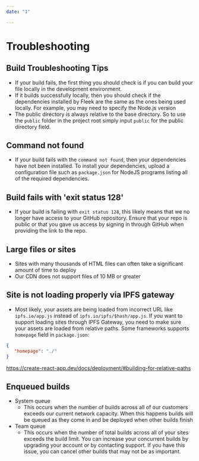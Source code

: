 ```yaml
---
date: "1"

---
```

# Troubleshooting

## Build Troubleshooting Tips

* If your build fails, the first thing you should check is if you can build your file locally in the development environment.
* If it builds successfully locally, then you should check if the dependencies installed by Fleek are the same as the ones being used locally. For example, you may need to specify the Node.js version
* The public directory is always relative to the base directory. So to use the `public` folder in the project root simply input `public` for the public directory field.

## Command not found

* If your build fails with the `command not found`, then your dependencies have not been installed. To install your dependencies, upload a configuration file such as `package.json` for NodeJS programs listing all of the required dependencies.

## Build fails with 'exit status 128'

* If your build is failing with `exit status 128`, this likely means that we no longer have access to your GitHub repository. Ensure that your repo is public or that you gave us access by signing in through GitHub when providing the link to the repo.

## Large files or sites

* Sites with many thousands of HTML files can often take a significant amount of time to deploy
* Our CDN does not support files of 10 MB or greater

## Site is not loading properly via IPFS gateway

* Most likely, your assets are being loaded from incorrect URL like `ipfs.io/app.js` instead of `ipfs.io/ipfs/$hash/app.js`. If you want to support loading sites through IPFS Gateway, you need to make sure your assets are loaded from relative paths. Some frameworks supports `homepage` field in `package.json`:

```json
{
   "homepage": "./"
}
```

<https://create-react-app.dev/docs/deployment/#building-for-relative-paths>
    
## Enqueued builds

* System queue
    * This occurs when the number of builds across all of our customers exceeds our current network capacity. When this happens builds will be queued as they come in and be deployed when other builds finish
* Team queue
    * This occurs when the number of total builds across all of your sites exceeds the build limit. You can increase your concurrent builds by upgrading your account or by contacting support. If you have this issue, you can cancel other builds that may not be as important.
